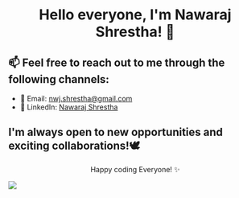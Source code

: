 <h1 align="center">Hello everyone, I'm Nawaraj Shrestha! 👋


## 📫 Feel free to reach out to me through the following channels:

- 📧 Email: [nwj.shrestha@gmail.com](mailto:nwj.shrestha@gmail.com)
- 💼 LinkedIn: [Nawaraj Shrestha](https://www.linkedin.com/in/nwj002/)


## I'm always open to new opportunities and exciting collaborations!🕊️

<!-- Footer -->
<p align="center">
   Happy coding Everyone! ✨
</p>
<img src="https://media2.giphy.com/media/iIqmM5tTjmpOB9mpbn/giphy.gif"/>

